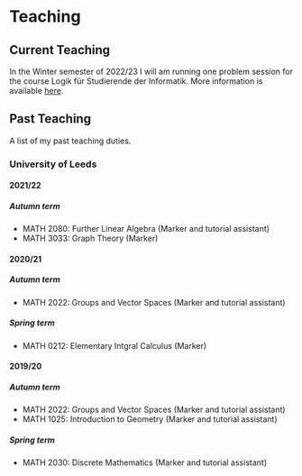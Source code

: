 
<html>
<body>
<h1> Teaching </h1>

<h2> Current Teaching </h2>

<p> In the Winter semester of 2022/23 I will am running one problem session for the course Logik für Studierende der Informatik. More information is available <a href="https://home.mathematik.uni-freiburg.de/mildenberger/veranstaltungen/ws22/logik.html">here</a>. </p>
	
<h2> Past Teaching </h2>

<p> A list of my past teaching duties. </p>
	
<h3> University of Leeds </h3>
<h4> 2021/22 </h4>
<h5> Autumn term </h5>
<ul>
	<li> MATH 2080: Further Linear Algebra (Marker and tutorial assistant) </li>
	<li> MATH 3033: Graph Theory (Marker) </li>
</ul>
<h4> 2020/21 </h4>
<h5> Autumn term </h5>
<ul>
	<li> MATH 2022: Groups and Vector Spaces (Marker and tutorial assistant) </li>
</ul>
<h5> Spring term </h5>
<ul>
	<li> MATH 0212: Elementary Intgral Calculus (Marker) </li>
</ul>
<h4> 2019/20 </h4>
<h5> Autumn term </h5>
<ul>
	<li> MATH 2022: Groups and Vector Spaces (Marker and tutorial assistant) </li>
	<li> MATH 1025: Introduction to Geometry (Marker and tutorial assistant) </li>
</ul>
<h5> Spring term </h5>
<ul>
	<li> MATH 2030: Discrete Mathematics (Marker and tutorial assistant) </li>
</ul>
</body>
<html>
